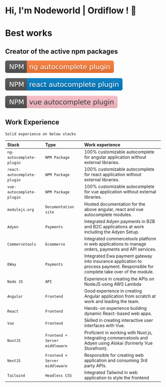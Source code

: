 
# Hi, I'm Nodeworld | Ordiflow ! 👋

# Best works

## Creator of the active npm packages

[![MIT License](https://raw.githubusercontent.com/nodeworld/nodeworld/refs/heads/main/ng-badge.svg)](https://www.npmjs.com/package/ng-autocomplete-plugin)

[![MIT License](https://raw.githubusercontent.com/nodeworld/nodeworld/refs/heads/main/react-badge.svg)](https://www.npmjs.com/package/react-autocomplete-plugin)

[![MIT License](https://raw.githubusercontent.com/nodeworld/nodeworld/refs/heads/main/vue-badge.svg)](https://www.npmjs.com/package/vue-autocomplete-plugin)


## Work Experience

```
Solid experience on below stacks
```

| Stack | Type     | Work experience                |
| :-------- | :------- | :------------------------- |
| `ng-autocomplete-plugin` | `NPM Package` | 100% customizable autocomplete for angular application without external libraries. |
| `react-autocomplete-plugin` | `NPM Package` | 100% customizable autocomplete for react application without external libraries. |
| `vue-autocomplete-plugin` | `NPM Package` | 100% customizable autocomplete for vue application without external libraries. |
| `modulejs.org` | `Documentation site` | Hosted documentation for the above angular, react and vue autocomplete modules. |
| `Adyen` | `Payments` | Integrated Adyen payments in B2B and B2C applications at work including the Adyen Setup. |
| `Commercetools` | `Ecommerce` | Integrated commercetools platform in web applications to manage orders, payments and API services. |
| `EWay` | `Payments` | Integrated Ewa payment gateway into insurance application to process payment. Responsible for complete take over of the module. |
| `Node JS` | `API` | Experience in creating the APIs on NodeJS using AWS Lambda |
| `Angular` | `Frontend` | Good experience in creating Angular application from scratch at work and leading the team. |
| `React` | `Frontend` | Hands-on experience building dynamic React-based web apps. |
| `Vue` | `Frontend` | Skilled in creating interactive user interfaces with Vue. |
| `NuxtJS` | `Frontend + Server middleware` | Proficient in working with Nuxt.js, integrating commercetools and Adyen using Alokai (formerly Vue Storefront). |
| `NextJS` | `Frontend + Server middleware` | Responsible for creating web application and consuming 3rd party APIs. |
| `Tailwind` | `Headless CSS` | Integrated Tailwind in web application to style the frontend |

